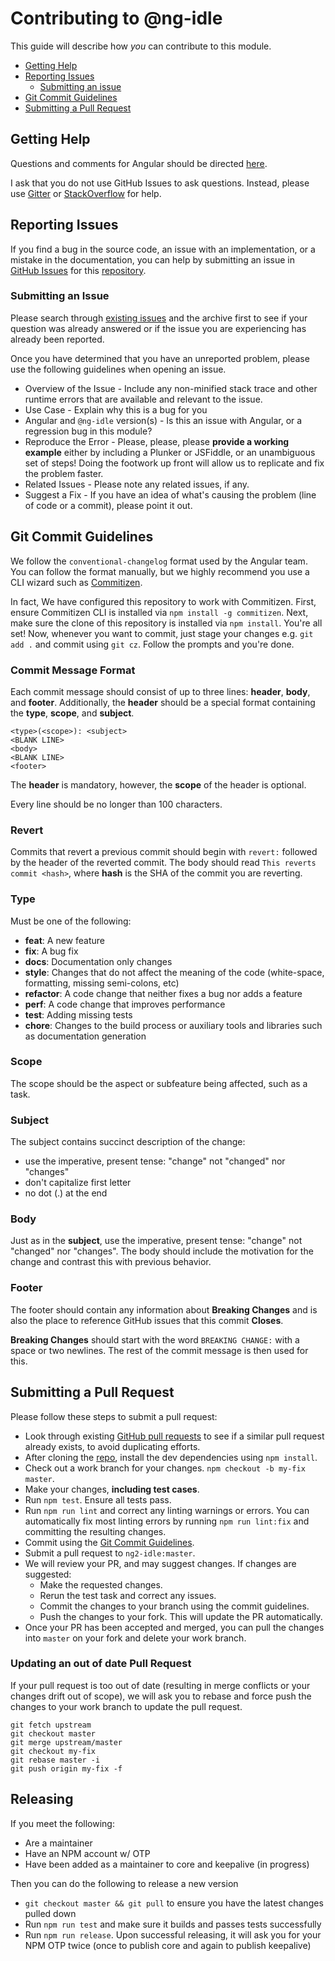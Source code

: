# Contributing to @ng-idle

This guide will describe how _you_ can contribute to this module.

- [Getting Help](#getting-help)
- [Reporting Issues](#issues)
  - [Submitting an issue](#submitting)
- [Git Commit Guidelines](#committing)
- [Submitting a Pull Request](#pr)

## <a name="getting-help"></a> Getting Help

Questions and comments for Angular should be directed [here][angularhelp].

I ask that you do not use GitHub Issues to ask questions. Instead, please use [Gitter] or [StackOverflow] for help.

## <a name="issues"></a> Reporting Issues

If you find a bug in the source code, an issue with an implementation, or a mistake in the documentation, you can help by submitting an issue in [GitHub Issues][githubissues] for this [repository][github].

### <a name="submitting"></a> Submitting an Issue

Please search through [existing issues][githubissues] and the archive first to see if your question was already answered or if the issue you are experiencing has already been reported.

Once you have determined that you have an unreported problem, please use the following guidelines when opening an issue.

- Overview of the Issue - Include any non-minified stack trace and other runtime errors that are available and relevant to the issue.
- Use Case - Explain why this is a bug for you
- Angular and `@ng-idle` version(s) - Is this an issue with Angular, or a regression bug in this module?
- Reproduce the Error - Please, please, please **provide a working example** either by including a Plunker or JSFiddle, or an unambiguous set of steps! Doing the footwork up front will allow us to replicate and fix the problem faster.
- Related Issues - Please note any related issues, if any.
- Suggest a Fix - If you have an idea of what's causing the problem (line of code or a commit), please point it out.

## <a name="committing"></a> Git Commit Guidelines

We follow the `conventional-changelog` format used by the Angular team. You can follow the format manually, but we highly recommend you use a CLI wizard such as [Commitizen][commitizen].

In fact, We have configured this repository to work with Commitizen. First, ensure Commitizen CLI is installed via `npm install -g commitizen`. Next, make sure the clone of this repository is installed via `npm install`. You're all set! Now, whenever you want to commit, just stage your changes e.g. `git add .` and commit using `git cz`. Follow the prompts and you're done.

### Commit Message Format

Each commit message should consist of up to three lines: **header**, **body**, and **footer**. Additionally, the **header** should be a special format containing the **type**, **scope**, and **subject**.

```
<type>(<scope>): <subject>
<BLANK LINE>
<body>
<BLANK LINE>
<footer>
```

The **header** is mandatory, however, the **scope** of the header is optional.

Every line should be no longer than 100 characters.

### Revert

Commits that revert a previous commit should begin with `revert:` followed by the header of the reverted commit. The body should read `This reverts commit <hash>`, where **hash** is the SHA of the commit you are reverting.

### Type

Must be one of the following:

- **feat**: A new feature
- **fix**: A bug fix
- **docs**: Documentation only changes
- **style**: Changes that do not affect the meaning of the code (white-space, formatting, missing semi-colons, etc)
- **refactor**: A code change that neither fixes a bug nor adds a feature
- **perf**: A code change that improves performance
- **test**: Adding missing tests
- **chore**: Changes to the build process or auxiliary tools and libraries such as documentation generation

### Scope

The scope should be the aspect or subfeature being affected, such as a task.

### Subject

The subject contains succinct description of the change:

- use the imperative, present tense: "change" not "changed" nor "changes"
- don't capitalize first letter
- no dot (.) at the end

### Body

Just as in the **subject**, use the imperative, present tense: "change" not "changed" nor "changes".
The body should include the motivation for the change and contrast this with previous behavior.

### Footer

The footer should contain any information about **Breaking Changes** and is also the place to reference GitHub issues that this commit **Closes**.

**Breaking Changes** should start with the word `BREAKING CHANGE:` with a space or two newlines. The rest of the commit message is then used for this.

## <a name="pr"></a> Submitting a Pull Request

Please follow these steps to submit a pull request:

- Look through existing [GitHub pull requests][githubprs] to see if a similar pull request already exists, to avoid duplicating efforts.
- After cloning the [repo][githubrepo], install the dev dependencies using `npm install`.
- Check out a work branch for your changes. `npm checkout -b my-fix master`.
- Make your changes, **including test cases**.
- Run `npm test`. Ensure all tests pass.
- Run `npm run lint` and correct any linting warnings or errors. You can automatically fix most linting errors by running `npm run lint:fix` and committing the resulting changes.
- Commit using the [Git Commit Guidelines](#committing).
- Submit a pull request to `ng2-idle:master`.
- We will review your PR, and may suggest changes. If changes are suggested:
  - Make the requested changes.
  - Rerun the test task and correct any issues.
  - Commit the changes to your branch using the commit guidelines.
  - Push the changes to your fork. This will update the PR automatically.
- Once your PR has been accepted and merged, you can pull the changes into `master` on your fork and delete your work branch.

### Updating an out of date Pull Request

If your pull request is too out of date (resulting in merge conflicts or your changes drift out of scope), we will ask you to rebase and force push the changes to your work branch to update the pull request.

    git fetch upstream
    git checkout master
    git merge upstream/master
    git checkout my-fix
    git rebase master -i
    git push origin my-fix -f

## Releasing

If you meet the following:

- Are a maintainer
- Have an NPM account w/ OTP
- Have been added as a maintainer to core and keepalive (in progress)

Then you can do the following to release a new version

- `git checkout master && git pull` to ensure you have the latest changes pulled down
- Run `npm run test` and make sure it builds and passes tests successfully
- Run `npm run release`. Upon successful releasing, it will ask you for your NPM OTP twice (once to publish core and again to publish keepalive)

[angularhelp]: https://github.com/angular/angular/blob/master/CONTRIBUTING.md#question
[gitter]: https://gitter.im/HackedByChinese/ng2-idle
[stackoverflow]: http://stackoverflow.com/questions/tagged/ng2-idle
[github]: https://github.com/moribvndvs/ng2-idle
[githubissues]: https://github.com/moribvndvs/ng2-idle/issues
[commitizen]: https://github.com/commitizen/cz-cli
[githubprs]: https://github.com/moribvndvs/ng2-idle/pulls
[githubrepo]: https://github.com/moribvndvs/ng2-idle.git
